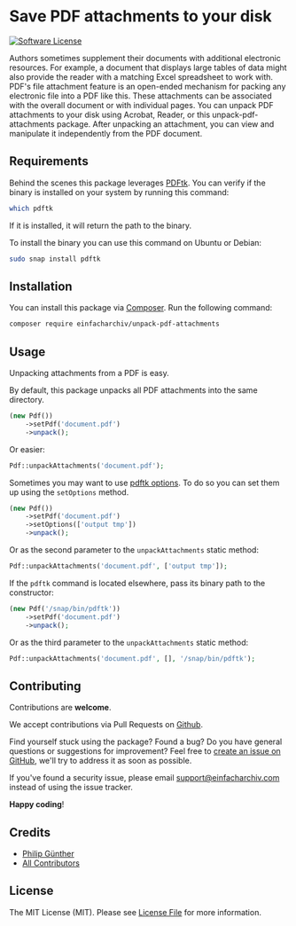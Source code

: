 # Save PDF attachments to your disk

[![Software License](https://img.shields.io/badge/license-MIT-brightgreen.svg?style=flat-square)](LICENSE.md)

Authors sometimes supplement their documents with additional electronic resources. For example, a document that displays large tables of data might also provide the reader with a matching Excel spreadsheet to work with. PDF's file attachment feature is an open-ended mechanism for packing any electronic file into a PDF like this. These attachments can be associated with the overall document or with individual pages. You can unpack PDF attachments to your disk using Acrobat, Reader, or this unpack-pdf-attachments package. After unpacking an attachment, you can view and manipulate it independently from the PDF document.

## Requirements
Behind the scenes this package leverages [PDFtk](https://www.pdflabs.com/tools/pdftk-the-pdf-toolkit). You can verify if the binary is installed on your system by running this command:

```bash
which pdftk
```

If it is installed, it will return the path to the binary.

To install the binary you can use this command on Ubuntu or Debian:

```bash
sudo snap install pdftk
```

## Installation
You can install this package via [Composer](http://getcomposer.org). Run the following command:

```bash
composer require einfacharchiv/unpack-pdf-attachments
```

## Usage
Unpacking attachments from a PDF is easy.

By default, this package unpacks all PDF attachments into the same directory.

```php
(new Pdf())
    ->setPdf('document.pdf')
    ->unpack();
```

Or easier:

```php
Pdf::unpackAttachments('document.pdf');
```

Sometimes you may want to use [pdftk options](https://www.pdflabs.com/docs/pdftk-man-page). To do so you can set them up using the `setOptions` method.

```php
(new Pdf())
    ->setPdf('document.pdf')
    ->setOptions(['output tmp'])
    ->unpack();
```

Or as the second parameter to the `unpackAttachments` static method:

```php
Pdf::unpackAttachments('document.pdf', ['output tmp']);
```

If the `pdftk` command is located elsewhere, pass its binary path to the constructor:

```php
(new Pdf('/snap/bin/pdftk'))
    ->setPdf('document.pdf')
    ->unpack();
```

Or as the third parameter to the `unpackAttachments` static method:

```php
Pdf::unpackAttachments('document.pdf', [], '/snap/bin/pdftk');
```

## Contributing
Contributions are **welcome**.

We accept contributions via Pull Requests on [Github](https://github.com/einfachArchiv/unpack-pdf-attachments).

Find yourself stuck using the package? Found a bug? Do you have general questions or suggestions for improvement? Feel free to [create an issue on GitHub](https://github.com/einfachArchiv/unpack-pdf-attachments/issues), we'll try to address it as soon as possible.

If you've found a security issue, please email [support@einfacharchiv.com](mailto:support@einfacharchiv.com) instead of using the issue tracker.

**Happy coding**!

## Credits
- [Philip Günther](https://github.com/Pag-Man)
- [All Contributors](https://github.com/einfachArchiv/unpack-pdf-attachments/contributors)

## License
The MIT License (MIT). Please see [License File](LICENSE) for more information.
